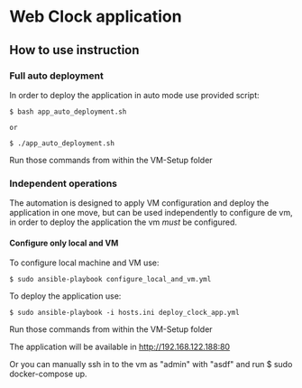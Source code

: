 # Web Clock application

## How to use instruction

### Full auto deployment

In order to deploy the application in auto mode use provided script:

    $ bash app_auto_deployment.sh

    or

    $ ./app_auto_deployment.sh

Run those commands from within the VM-Setup folder

### Independent operations

The automation is designed to apply VM configuration and deploy the application in one move, but can be
used independently to configure de vm, in order to deploy the application the vm *must* be configured.

#### Configure only local and VM

To configure local machine and VM use:

    $ sudo ansible-playbook configure_local_and_vm.yml

To deploy the application use:

    $ sudo ansible-playbook -i hosts.ini deploy_clock_app.yml

Run those commands from within the VM-Setup folder

The application will be available in http://192.168.122.188:80

Or you can manually ssh in to the vm as "admin" with "asdf" and run $ sudo docker-compose up.

